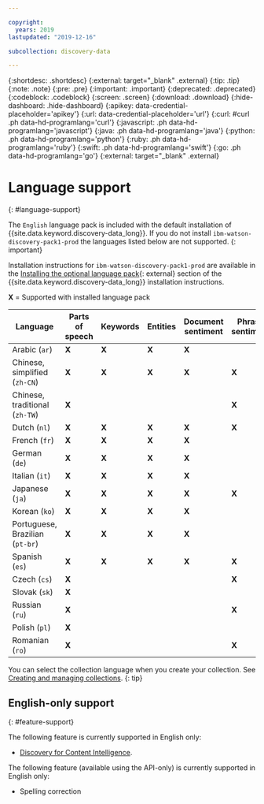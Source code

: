 ```yaml
---

copyright:
  years: 2019
lastupdated: "2019-12-16"

subcollection: discovery-data

---
```


{:shortdesc: .shortdesc}
{:external: target="_blank" .external}
{:tip: .tip}
{:note: .note}
{:pre: .pre}
{:important: .important}
{:deprecated: .deprecated}
{:codeblock: .codeblock}
{:screen: .screen}
{:download: .download}
{:hide-dashboard: .hide-dashboard}
{:apikey: data-credential-placeholder='apikey'} 
{:url: data-credential-placeholder='url'}
{:curl: #curl .ph data-hd-programlang='curl'}
{:javascript: .ph data-hd-programlang='javascript'}
{:java: .ph data-hd-programlang='java'}
{:python: .ph data-hd-programlang='python'}
{:ruby: .ph data-hd-programlang='ruby'}
{:swift: .ph data-hd-programlang='swift'}
{:go: .ph data-hd-programlang='go'}
{:external: target="_blank" .external}

# Language support
{: #language-support}

The `English` language pack is included with the default installation of {{site.data.keyword.discovery-data_long}}. If you do not install `ibm-watson-discovery-pack1-prod` the languages listed below are not supported.
{: important}

Installation instructions for `ibm-watson-discovery-pack1-prod` are available in the [Installing the optional language pack](https://www.ibm.com/support/knowledgecenter/SSQNUZ_2.5.0/cpd/svc/watson/discovery-install.html){: external}  section of the {{site.data.keyword.discovery-data_long}} installation instructions.

**X** = Supported with installed language pack

| Language | Parts of speech | Keywords | Entities | Document sentiment | Phrase sentiment | Dictionary | Character Pattern | Machine Learning | Advanced rule models | Smart Document Understanding |
|------|------|------|------|------|------|------|------|------|------|------|
| Arabic (`ar`) | **X** | **X** | **X** | **X** | | **X** | **X** | **X** | **X** | **X** |
| Chinese, simplified (`zh-CN`) | **X** | **X** | **X** | **X** | **X** | **X** | **X** | **X** | **X** | **X** |
| Chinese, traditional (`zh-TW`) | **X** | | | | **X** | **X** | **X** | **X** | **X** | **X** |
| Dutch (`nl`) | **X** | **X** | **X** | **X** | **X** | **X** | **X** | **X** | **X** | **X** |
| French (`fr`) | **X** | **X** | **X** | **X** | | **X** | **X** | **X** | **X** | **X** |
| German (`de`) | **X** | **X** | **X** | **X** | | **X** | **X** | **X** | **X** | **X** |
| Italian (`it`) | **X** | **X** | **X** | **X** | | **X** | **X** | **X** | **X** | **X** |
| Japanese (`ja`) | **X**| **X** | **X** | **X** | **X** | **X** | **X** | **X** | **X** | **X** |
| Korean (`ko`) | **X**| **X** | **X** | **X** | | **X** | **X** | **X** | **X** | **X** |
| Portuguese, Brazilian (`pt-br`) | **X** | **X** | **X** | **X** | | **X** | **X** | **X** | **X** | **X** |
| Spanish (`es`) | **X** | **X** | **X** | **X** | **X** | **X** | **X** | **X** | **X** | **X** |
| Czech (`cs`) | **X** | | | | **X** | **X** | **X** | | | **X** |
| Slovak (`sk`) | **X** | | | | | **X**| **X** | | | **X** |
| Russian (`ru`) | **X** | | | | **X** | **X** | **X** | | | **X** |
| Polish (`pl`) | **X** | | | | | **X** | **X** | | | **X** |
| Romanian (`ro`) | **X** | | | | **X** | **X**| **X** | | | **X** |


You can select the collection language when you create your collection. See [Creating and managing collections](/docs/services/discovery-data?topic=discovery-data-collections#collections). 
{: tip}


## English-only support
{: #feature-support}

The following feature is currently supported in English only:

-  [Discovery for Content Intelligence](/docs/services/discovery-data?topic=discovery-data-output_schema).

The following feature (available using the API-only) is currently supported in English only:

-  Spelling correction